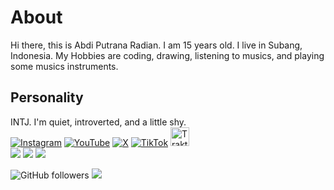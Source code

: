 # About
Hi there, this is Abdi Putrana Radian. I am 15 years old. I live in Subang, Indonesia. My Hobbies are coding, drawing, listening to musics, and playing some musics instruments.

## Personality
INTJ. I'm quiet, introverted, and a little shy.
<br>
[![Instagram](https://img.shields.io/badge/Instagram-%23E4405F.svg?logo=Instagram&logoColor=white)](https://instagram.com/abdiputranar)
[![YouTube](https://img.shields.io/badge/YouTube-%23FF0000.svg?logo=YouTube&logoColor=white)](https://youtube.com/@abdipr)
[![X](https://img.shields.io/badge/X-%23000000.svg?logo=X&logoColor=white)](https://twitter.com/abdiputranar)
[![TikTok](https://img.shields.io/badge/TikTok-%23000000.svg?logo=TikTok&logoColor=white)](https://www.tiktok.com/@abdiputranar)
<a href="https://trakteer.id/abdipr" target="_blank"><img id="wse-buttons-preview" src="https://cdn.trakteer.id/images/embed/trbtn-red-1.png?date=18-11-2023" height="30" style="border: 0px; height: 30px;" alt="Trakteer Saya"></a>
<br>
![](https://github-readme-stats.vercel.app/api?username=abdipr&theme=dark&hide_border=false&include_all_commits=false&count_private=false)
![](https://github-readme-streak-stats.herokuapp.com/?user=abdipr&theme=dark&hide_border=false)
![](https://github-readme-stats.vercel.app/api/top-langs/?username=abdipr&theme=dark&hide_border=false&include_all_commits=false&count_private=false&layout=compact)

![GitHub followers](https://img.shields.io/github/followers/abdipr)
![](https://komarev.com/ghpvc/?username=abdipr&style=flat)
